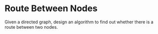 # Route Between Nodes

Given a directed graph, design an algorithm to find out whether there is a route between two nodes.
